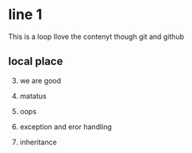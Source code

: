 # line 1

This is a loop
Ilove the contenyt though
git and github
## local place
 3. we are good
 4. matatus



 5. oops
 6. exception and eror handling
 7. inheritance
 